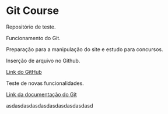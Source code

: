 # Git Course

Repositório de teste.

Funcionamento do Git.

Preparação para a manipulação do site e estudo para concursos.

Inserção de arquivo no Github.

[Link do GitHub](https://github.com)

Teste de novas funcionalidades.

[Link da documentação do Git](https://git-scm.com/doc)

asdasdasdasdasdasdasdasdasdasd